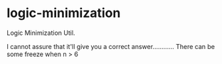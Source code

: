 # logic-minimization

Logic Minimization Util.

I cannot assure that it'll give you a correct answer............
There can be some freeze when n > 6
